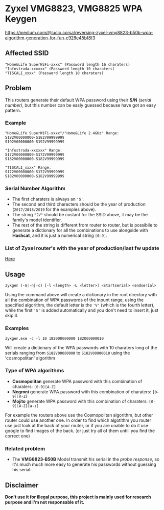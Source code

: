 # Zyxel VMG8823, VMG8825 WPA Keygen

https://medium.com/@lucio.corsa/reversing-zyxel-vmg8823-b50b-wpa-algorithm-generation-for-fun-e926e45bf8f3

## Affected SSID
```
"Home&Life SuperWiFi-xxxx" (Password length 16 charaters)
"Infostrada-xxxxxx" (Password length 10 charaters)
"TISCALI_xxxx" (Password length 10 charaters)
```


## Problem

This routers generate their default WPA password using their **S/N** *(serial number)*, but this number can be easly guessed because have got an easy pattern.

### Example

```
"Home&Life SuperWiFi-xxxx"/"Home&Life 2.4GHz" Range:
S182V00000000-S182V99999999
S192V00000000-S192V99999999

"Infostrada-xxxxxx" Range:
S172V00000000-S172V99999999
S182V00000000-S182V99999999

"TISCALI_xxxx" Range:
S172V00000000-S172V99999999
S182V00000000-S182V99999999
```

### Serial Number Algorithm
- The first charaters is always an `'S'`.
- The second and third characters should be the year of production (`2017/2018/2019` for the examples above).
- The string `"2V"` should be costant for the SSID above, it may be the family's model identifier.
- The rest of the string is different from router to router, but is possibile to generate a dictionary for all the combinations to use alongside with **Hashcat**, and it is just a numerical string `[0-9]`.

### List of Zyxel router's with the year of production/last fw update
 [Here](https://pastebin.com/guGVzeNj)

## Usage
```
zykgen (-m|-n|-c) [-l <length> -L <letter>] <startserial> <endserial> 
```
Using the command above will create a dictionary in the root directory with all the combination of WPA passwords of the inpunt range, using the specified algorithm, the default letter is the `'V'` (which is the fourth letter), while the first `'S'` is added automatically and you don't need to insert it, just skip it.
  
### Examples
```
zykgen.exe -c -l 10 182000000000 182000000010
```
Will create a dictionary of the WPA passwords with 10 charaters long of the serials ranging from `S182V00000000` to `S182V00000010` using the 'cosmopolitan' algorithm 

### Type of WPA algorithms 
- **Cosmopolitan** generate WPA password with this combination of charaters: `[0-9][A-Z]`
- **Negroni** generate WPA password with this combination of charaters: `[0-9][A-Z]`
- **Mojito** generate WPA password with this combination of charaters: `[0-9][A-Z][a-z]`

For example the routers above use the Cosmopolitan algorithm, but other router could use another one. 
In order to find which algotithm you router use just look at the back of your router, or if you are unable to do it use google to find images of the back. (or just try all of them untill you find the correct one)

### Related problem
- The **VMG8823-B50B** Model transmit his serial in the *probe response*, so it's  much much more easy to generate his passwords without guessing his serial.

## Disclaimer
**Don't use it for illegal purpose, this project is mainly used for research purpose and I'm not responsable of it.**
